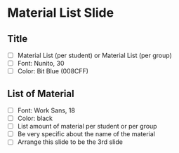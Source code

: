 # Material List Slide

## Title
  - [ ] Material List (per student) or Material List (per group)
  - [ ] Font: Nunito, 30
  - [ ] Color: Bit Blue (008CFF)

## List of Material 
  - [ ] Font: Work Sans, 18
  - [ ] Color: black
  - [ ] List amount of material per student or per group
  - [ ] Be very specific about the name of the material
  - [ ] Arrange this slide to be the 3rd slide
